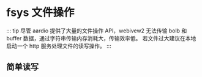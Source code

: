 # fsys 文件操作

::: tip
尽管 aardio 提供了大量的文件操作 API，webivew2 无法传输 bolb 和 buffer 数据，通过字符串传输内存消耗大，传输效率低。
若文件过大建议在本地启动一个 http 服务处理文件的读写操作。
:::

## 简单读写

<fileOperate></fileOperate>


